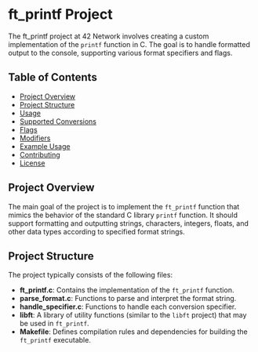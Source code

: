 # ft_printf Project

The ft_printf project at 42 Network involves creating a custom implementation of the `printf` function in C. The goal is to handle formatted output to the console, supporting various format specifiers and flags.

## Table of Contents

- [Project Overview](#project-overview)
- [Project Structure](#project-structure)
- [Usage](#usage)
- [Supported Conversions](#supported-conversions)
- [Flags](#flags)
- [Modifiers](#modifiers)
- [Example Usage](#example-usage)
- [Contributing](#contributing)
- [License](#license)

## Project Overview

The main goal of the project is to implement the `ft_printf` function that mimics the behavior of the standard C library `printf` function. It should support formatting and outputting strings, characters, integers, floats, and other data types according to specified format strings.

## Project Structure

The project typically consists of the following files:

- **ft_printf.c**: Contains the implementation of the `ft_printf` function.
- **parse_format.c**: Functions to parse and interpret the format string.
- **handle_specifier.c**: Functions to handle each conversion specifier.
- **libft**: A library of utility functions (similar to the `libft` project) that may be used in `ft_printf`.
- **Makefile**: Defines compilation rules and dependencies for building the `ft_printf` executable.
